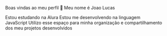 Boas vindas ao meu perfil 💙
Meu nome é Joao Lucas

Estou estudando na Alura
Estou me desenvolvendo na linguagem JavaScript
Utilizo esse espaço para minha organização e compartilhamento dos meu projetos desenvolvidos
